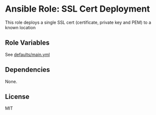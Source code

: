 # Ansible Role: SSL Cert Deployment

This role deploys a single SSL cert (certificate, private key and PEM) to a known location

## Role Variables

See [defaults/main.yml](https://github.com/nexcess/ansible-role-ssl-cert/blob/master/defaults/main.yml)

## Dependencies

None.

## License

MIT
